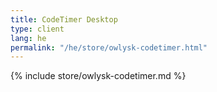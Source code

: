 ```yaml
---
title: CodeTimer Desktop
type: client
lang: he
permalink: "/he/store/owlysk-codetimer.html"
---
```


{% include store/owlysk-codetimer.md %}
 
